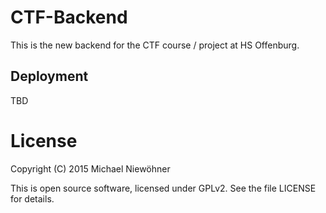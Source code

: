 # CTF-Backend

This is the new backend for the CTF course / project at HS Offenburg.

## Deployment
TBD

# License

Copyright (C) 2015 Michael Niewöhner

This is open source software, licensed under GPLv2. See the file LICENSE for details.
